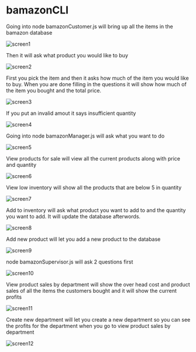 # bamazonCLI

Going into node bamazonCustomer.js will bring up all the items in the bamazon database

![screen1](screenshots/screen1.PNG)

Then it will ask what product you would like to buy

![screen2](screenshots/screen2.PNG)

First you pick the item and then it asks how much of the item you would like to buy. When you are done filling in the questions it will show how much of the item you bought and the total price.

![screen3](screenshots/screen3.PNG)

If you put an invalid amout it says insufficient quantity

![screen4](screenshots/screen4.PNG)

Going into node bamazonManager.js will ask what you want to do

![screen5](screenshots/screen5.PNG)

View products for sale will view all the current products along with price and quantity

![screen6](screenshots/screen6.PNG)

View low inventory will show all the products that are below 5 in quantity

![screen7](screenshots/screen7.PNG)

Add to inventory will ask what product you want to add to and the quantity you want to add. It will update the database afterwords.

![screen8](screenshots/screen8.PNG)

Add new product will let you add a new product to the database

![screen9](screenshots/screen9.PNG)

node bamazonSupervisor.js will ask 2 questions first

![screen10](screenshots/screen10.PNG)

View product sales by department will show the over head cost and product sales of all the items the customers bought and it will show the current profits

![screen11](screenshots/screen11.PNG)

Create new department will let you create a new department so you can see the profits for the department when you go to view product sales by department

![screen12](screenshots/screen12.PNG)
